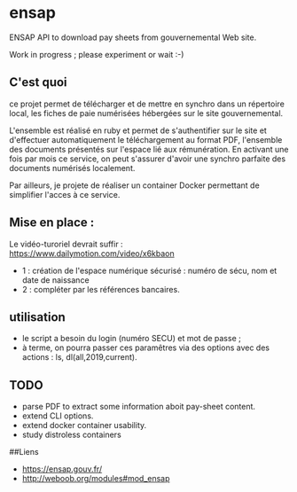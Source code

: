 # ensap
ENSAP API to download pay sheets from gouvernemental Web site.

Work in progress ; please experiment or wait :-)

## C'est quoi

ce projet permet de télécharger et de mettre en synchro dans un répertoire local, les fiches de paie numérisées hébergées sur le site gouvernemental. 

L'ensemble est réalisé en ruby et permet de s'authentifier sur le site et d'effectuer automatiquement le téléchargement au format PDF, l'ensemble des documents présentés sur l'espace lié aux rémunération. En activant une fois par mois ce service, on peut s'assurer d'avoir une synchro parfaite des documents numérisés localement.

Par ailleurs, je projete de réaliser un container Docker permettant de simplifier l'acces à ce service.

## Mise en place :

Le vidéo-turoriel devrait suffir : https://www.dailymotion.com/video/x6kbaon
- 1 : création de l'espace numérique sécurisé : numéro de sécu, nom et date de naissance
- 2 : compléter par les références bancaires.

## utilisation

- le script a besoin du login (numéro SECU) et mot de passe ; 
- à terme, on pourra passer ces paramêtres via des options avec des actions : ls, dl(all,2019,current).

## TODO

- parse PDF to extract some information aboit pay-sheet content.
- extend CLI options.
- extend docker container usability.
- study distroless containers

##Liens
- https://ensap.gouv.fr/
- http://weboob.org/modules#mod_ensap
